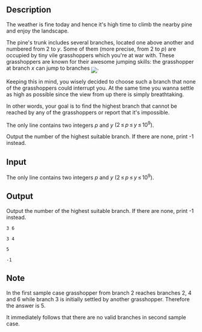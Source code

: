 ## Description

<div><p>The weather is fine today and hence it's high time to climb the nearby pine and enjoy the landscape.</p><p>The pine's trunk includes several branches, located one above another and numbered from <span class="tex-span">2</span> to <span class="tex-span"><i>y</i></span>. Some of them (more precise, from <span class="tex-span">2</span> to <span class="tex-span"><i>p</i></span>) are occupied by tiny vile grasshoppers which you're at war with. These grasshoppers are known for their awesome jumping skills: the grasshopper at branch <span class="tex-span"><i>x</i></span> can jump to branches <img align="middle" class="tex-formula" src="file://a5G54oT5.png" style="max-width: 100.0%;max-height: 100.0%;">.</p><p>Keeping this in mind, you wisely decided to choose such a branch that none of the grasshoppers could interrupt you. At the same time you wanna settle as high as possible since the view from up there is simply breathtaking.</p><p>In other words, your goal is to find the highest branch that cannot be reached by any of the grasshoppers or report that it's impossible.</p></div><div class="input-specification"><p>The only line contains two integers <span class="tex-span"><i>p</i></span> and <span class="tex-span"><i>y</i></span> <span class="tex-span">(2 ≤ <i>p</i> ≤ <i>y</i> ≤ 10<sup class="upper-index">9</sup>)</span>.</p></div><div class="output-specification"><p>Output the number of the highest suitable branch. If there are none, print <span class="tex-font-style-tt">-1</span> instead.</p></div>

## Input

<p>The only line contains two integers <span class="tex-span"><i>p</i></span> and <span class="tex-span"><i>y</i></span> <span class="tex-span">(2 ≤ <i>p</i> ≤ <i>y</i> ≤ 10<sup class="upper-index">9</sup>)</span>.</p>

## Output

<p>Output the number of the highest suitable branch. If there are none, print <span class="tex-font-style-tt">-1</span> instead.</p>





```input1
3 6

```




```input2
3 4

```




```output1
5

```




```output2
-1

```



## Note

<p>In the first sample case grasshopper from branch <span class="tex-span">2</span> reaches branches <span class="tex-span">2</span>, <span class="tex-span">4</span> and <span class="tex-span">6</span> while branch <span class="tex-span">3</span> is initially settled by another grasshopper. Therefore the answer is <span class="tex-span">5</span>.</p><p>It immediately follows that there are no valid branches in second sample case.</p>

